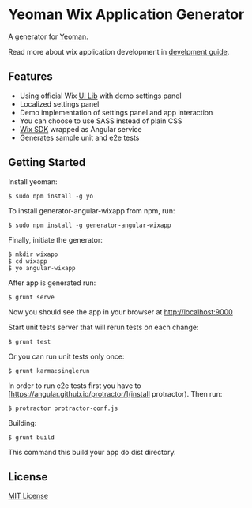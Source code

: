 # Yeoman Wix Application Generator

A generator for [Yeoman](http://yeoman.io).

Read more about wix application development in [develpment guide](http://dev.wix.com/docs).

## Features

* Using official Wix [UI Lib](https://github.com/wix/wix-ui-lib) with demo settings panel
* Localized settings panel
* Demo implementation of settings panel and app interaction
* You can choose to use SASS instead of plain CSS
* [Wix SDK](http://dev.wix.com/docs/sdk/) wrapped as Angular service
* Generates sample unit and e2e tests

## Getting Started

Install yeoman:

```
$ sudo npm install -g yo
```

To install generator-angular-wixapp from npm, run:

```
$ sudo npm install -g generator-angular-wixapp
```

Finally, initiate the generator:

```
$ mkdir wixapp
$ cd wixapp
$ yo angular-wixapp
```

After app is generated run:

```
$ grunt serve
```

Now you should see the app in your browser at [http://localhost:9000](http://localhost:9000)

Start unit tests server that will rerun tests on each change:

```
$ grunt test
```

Or you can run unit tests only once:

```
$ grunt karma:singlerun
```

In order to run e2e tests first you have to [https://angular.github.io/protractor/](install protractor). Then run:

```
$ protractor protractor-conf.js
```

Building:

```
$ grunt build
```

This command this build your app do dist directory.

## License

[MIT License](http://en.wikipedia.org/wiki/MIT_License)
